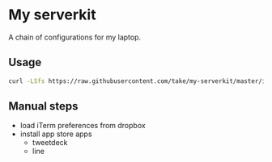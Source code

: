 # My serverkit

A chain of configurations for my laptop.

## Usage

```sh
curl -LSfs https://raw.githubusercontent.com/take/my-serverkit/master/install.sh | bash
```

## Manual steps

- load iTerm preferences from dropbox
- install app store apps
  - tweetdeck
  - line
